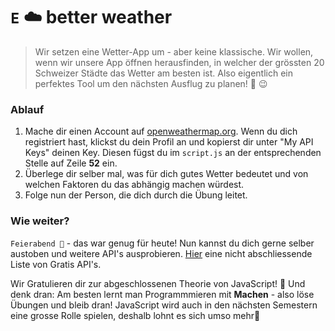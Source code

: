 # `E` ☁️󠁳󠁿 better weather
>Wir setzen eine Wetter-App um - aber keine klassische. Wir wollen, wenn wir unsere App öffnen herausfinden, in welcher der grössten 20 Schweizer Städte das Wetter am besten ist. Also eigentlich ein perfektes Tool um den nächsten Ausflug zu planen! 🌇 😉

### Ablauf
1. Mache dir einen Account auf [openweathermap.org](https://openweathermap.org/api). Wenn du dich registriert hast, klickst du dein Profil an und kopierst dir unter "My API Keys" deinen Key. Diesen fügst du im `script.js` an der entsprechenden Stelle auf Zeile **52** ein.
2. Überlege dir selber mal, was für dich gutes Wetter bedeutet und von welchen Faktoren du das abhängig machen würdest.
3. Folge nun der Person, die dich durch die Übung leitet.  

### Wie weiter?
`Feierabend 🥳` - das war genug für heute! Nun kannst du dich gerne selber austoben und weitere API's ausprobieren. [Hier](https://github.com/Interaktive-Medien/API) eine nicht abschliessende Liste von Gratis API's. 

Wir Gratulieren dir zur abgeschlossenen Theorie von JavaScript! 🎂 Und denk dran: Am besten lernt man Programmmieren mit **Machen** - also löse Übungen und bleib dran! JavaScript wird auch in den nächsten Semestern eine grosse Rolle spielen, deshalb lohnt es sich umso mehr🥳
